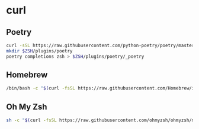 # curl

## Poetry

```sh
curl -sSL https://raw.githubusercontent.com/python-poetry/poetry/master/get-poetry.py | python
mkdir $ZSH/plugins/poetry
poetry completions zsh > $ZSH/plugins/poetry/_poetry
```

## Homebrew

```sh
/bin/bash -c "$(curl -fsSL https://raw.githubusercontent.com/Homebrew/install/master/install.sh)"
```

## Oh My Zsh

```sh
sh -c "$(curl -fsSL https://raw.githubusercontent.com/ohmyzsh/ohmyzsh/master/tools/install.sh)"
```
